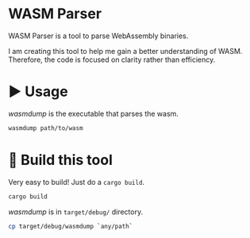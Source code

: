 # WASM Parser

WASM Parser is a tool to parse WebAssembly binaries.

I am creating this tool to help me gain a better understanding of WASM. Therefore, the code is focused on clarity rather than efficiency.

# ▶ Usage

*wasmdump* is the executable that parses the wasm.

```bash
wasmdump path/to/wasm
```


# 🔨 Build this tool

Very easy to build! Just do a `cargo build`.

```bash
cargo build
```

*wasmdump* is in `target/debug/` directory.

```bash
cp target/debug/wasmdump `any/path`
```
